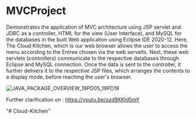 # MVCProject
Demonstrates the application of MVC architecture using JSP servlet and JDBC as a      controller, HTML for the view (User Interface), and MySQL for the databases in the built Web application using Eclipse IDE 2020-12.      Here, The Cloud Kitchen, which is our web browser allows the user to access the menu according to the Entree chosen via the web       servelts.  Next, these web servlets (controllers) communicate to the respective databases through Eclipse and MySQL connection.        Once the data is sent to the controller, it further delivers it to the respective JSP files, which arranges the contents to a display mode, before reaching the user's browser.


![JAVA_PACKAGE_OVERVIEW_19PD05_19PD19](https://user-images.githubusercontent.com/89288089/130311688-89f9758e-7efd-4703-bd4c-4d052ef803e7.png)


Further clarification on : https://youtu.be/ozd9XKId5mY

"# Cloud-Kitchen" 
